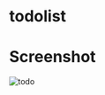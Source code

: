 # todolist
# Screenshot
![todo](https://github.com/mai928/todolist/assets/58111868/278530b6-7544-4160-8cd3-f28f59765fe9)
